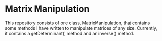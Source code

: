 # Matrix Manipulation

This repository consists of one class, MatrixManipulation, that contains some methods I have written to manipulate matrices of any size. Currently, it contains a getDeterminant() method and an inverse() method.
